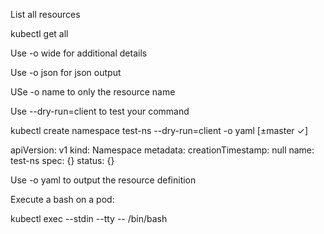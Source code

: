 List all resources

  kubectl get all

Use -o wide for additional details

Use -o json for json output

USe -o name to only the resource name

Use --dry-run=client to test your command

  kubectl create namespace test-ns --dry-run=client -o yaml                                                [±master ✓]

apiVersion: v1
kind: Namespace
metadata:
  creationTimestamp: null
  name: test-ns
spec: {}
status: {}

Use -o yaml to output the resource definition

Execute a bash on a pod:

  kubectl exec --stdin --tty <pod-name> -- /bin/bash

